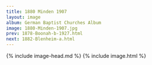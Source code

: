```yaml
---
title: 1880 Minden 1907
layout: image
album: German Baptist Churches Album
image: 1880-Minden-1907.jpg
prev: 1878-Boonah-b-1927.html
next: 1882-Blenheim-a.html
---
```

{% include image-head.md %}
{% include image.html %}
